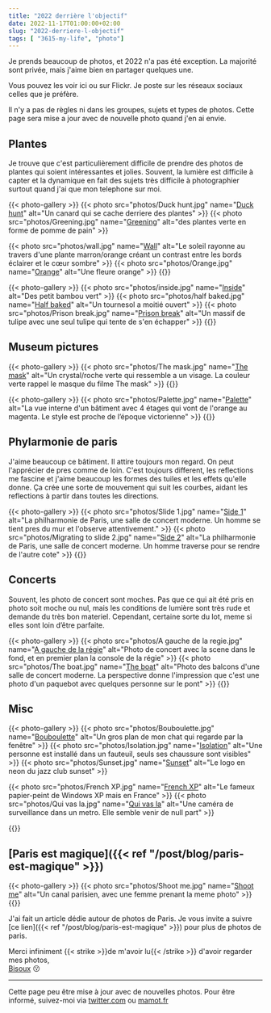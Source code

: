 ```yaml
---
title: "2022 derrière l'objectif"
date: 2022-11-17T01:00:00+02:00
slug: "2022-derriere-l-objectif"
tags: [ "3615-my-life", "photo"]
---
```


Je prends beaucoup de photos, et 2022 n'a pas été exception. La majorité sont privée, mais j'aime bien en partager quelques une.

Vous pouvez les voir ici ou sur Flickr. Je poste sur les réseaux sociaux celles que je préfère. 

Il n'y a pas de règles ni dans les groupes, sujets et types de photos.
Cette page sera mise a jour avec de nouvelle photo quand j'en ai envie.


## Plantes 
Je trouve que c'est particulièrement difficile de prendre des photos de plantes qui soient intéressantes et jolies.
Souvent, la lumière est difficile à capter et la dynamique en fait des sujets très difficile à photographier surtout quand j'ai que mon telephone sur moi.

{{< photo-gallery >}}
{{< photo src="photos/Duck hunt.jpg" name="[Duck hunt](https://www.flickr.com/photos/ztec/52505190808)" alt="Un canard qui se cache derriere des plantes" >}}
{{< photo src="photos/Greening.jpg" name="[Greening](https://www.flickr.com/photos/ztec/52505113115)" alt="des plantes verte en forme de pomme de pain" >}}

{{< photo src="photos/wall.jpg" name="[Wall](https://www.flickr.com/photos/ztec/52504636676)" alt="Le soleil rayonne au travers d'une plante marron/orange créant un contrast entre les bords éclairer et le cœur sombre" >}}
{{< photo src="photos/Orange.jpg" name="[Orange](https://www.flickr.com/photos/ztec/52504746346)" alt="Une fleure orange" >}}
{{</photo-gallery>}}

{{< photo-gallery >}}
{{< photo src="photos/inside.jpg" name="[Inside](https://www.flickr.com/photos/ztec/52504907754)" alt="Des petit bambou vert" >}}
{{< photo src="photos/half baked.jpg" name="[Half baked](https://www.flickr.com/photos/ztec/52505190793)" alt="Un tournesol a moitié ouvert" >}}
{{< photo src="photos/Prison break.jpg" name="[Prison break](https://www.flickr.com/photos/ztec/52504746326)" alt="Un massif de tulipe avec une seul tulipe qui tente de s'en échapper" >}}
{{</photo-gallery>}}


## Museum pictures

{{< photo-gallery >}}
{{< photo src="photos/The mask.jpg" name="[The mask](https://www.flickr.com/photos/ztec/52504148297)" alt="Un crystal/roche verte qui ressemble a un visage. La couleur verte rappel le masque du filme The mask" >}}
{{</photo-gallery>}}

{{< photo-gallery >}}
{{< photo src="photos/Palette.jpg" name="[Palette](https://www.flickr.com/photos/ztec/52504148307)" alt="La vue interne d'un bâtiment avec 4 étages qui vont de l'orange au magenta. Le style est proche de l’époque victorienne" >}}
{{</photo-gallery>}}

## Phylarmonie de paris
J'aime beaucoup ce bâtiment. Il attire toujours mon regard. On peut l'apprécier de pres comme de loin. C'est toujours different, les reflections me fascine et j'aime beaucoup les formes des tuiles et les effets qu'elle donne. Ça crée une sorte de mouvement qui suit les courbes, aidant les reflections à partir dans toutes les directions.

{{< photo-gallery >}}
{{< photo src="photos/Slide 1.jpg" name="[Side 1](*https://www.flickr.com/photos/ztec/52504636736)" alt="La philharmonie de Paris, une salle de concert moderne. Un homme se tient pres du mur et l'observe attentivement." >}}
{{< photo src="photos/Migrating to slide 2.jpg" name="[Side 2](https://www.flickr.com/photos/ztec/52504636781)" alt="La philharmonie de Paris, une salle de concert moderne. Un homme traverse pour se rendre de l'autre cote" >}}
{{</photo-gallery>}}


## Concerts
Souvent, les photo de concert sont moches. Pas que ce qui ait été pris en photo soit moche ou nul, mais les conditions de lumière sont très rude et demande du très bon materiel.
Cependant, certaine sorte du lot, meme si elles sont loin d’être parfaite.


{{< photo-gallery >}}
{{< photo src="photos/A gauche de la regie.jpg" name="[A gauche de la régie](https://www.flickr.com/photos/ztec/52504907724)" alt="Photo de concert avec la scene dans le fond, et en premier plan la console de la régie" >}}
{{< photo src="photos/The boat.jpg" name="[The boat](https://www.flickr.com/photos/ztec/52505190848)" alt="Photo des balcons d'une salle de concert moderne. La perspective donne l'impression que c'est une photo d'un paquebot avec quelques personne sur le pont" >}}
{{</photo-gallery>}}

## Misc


{{< photo-gallery >}}
{{< photo src="photos/Bouboulette.jpg" name="[Bouboulette](https://www.flickr.com/photos/ztec/52505015984/in/dateposted/)" alt="Un gros plan de mon chat qui regarde par la fenêtre" >}}
{{< photo src="photos/Isolation.jpg" name="[Isolation](https://www.flickr.com/photos/ztec/52163301779/in/dateposted/)" alt="Une personne est installé dans un fauteuil, seuls ses chaussure sont visibles" >}}
{{< photo src="photos/Sunset.jpg" name="[Sunset](https://www.flickr.com/photos/ztec/52166383763)" alt="Le logo en neon du jazz club sunset" >}}

{{< photo src="photos/French XP.jpg" name="[French XP](https://www.flickr.com/photos/ztec/52232455659)" alt="Le fameux papier-peint de Windows XP mais en France" >}}
{{< photo src="photos/Qui vas la.jpg" name="[Qui vas la](https://www.flickr.com/photos/ztec/52505015959)" alt="Une caméra de surveillance dans un metro. Elle semble venir de null part" >}}

{{</photo-gallery>}}

## [Paris est magique]({{< ref "/post/blog/paris-est-magique" >}})

{{< photo-gallery >}}
{{< photo src="photos/Shoot me.jpg" name="[Shoot me](https://www.flickr.com/photos/ztec/52213604967)" alt="Un canal parisien, avec une femme prenant la meme photo" >}}
{{</photo-gallery>}}

J'ai fait un article dédie autour de photos de Paris. 
Je vous invite a  suivre [ce lien]({{< ref "/post/blog/paris-est-magique" >}}) pour plus de photos de paris.

Merci infiniment {{< strike >}}de m'avoir lu{{< /strike >}} d'avoir regarder mes photos,\
[Bisoux](/page/bisoux) :kissing:

---

Cette page peu être mise à jour avec de nouvelles photos. Pour être informé, suivez-moi via [twitter.com](twitter.com/ztec6/) ou [mamot.fr](https://mamot.fr/@ztec)